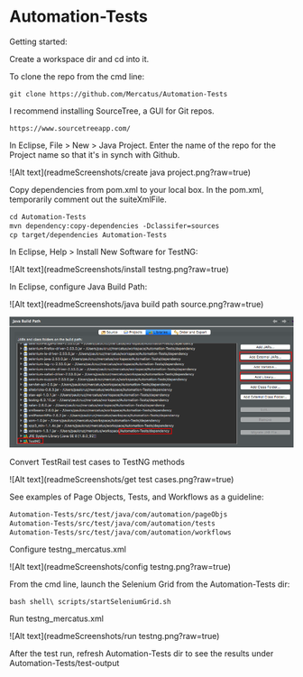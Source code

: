 # Automation-Tests

Getting started:

Create a workspace dir and cd into it.

To clone the repo from the cmd line: 

	git clone https://github.com/Mercatus/Automation-Tests
	
I recommend installing SourceTree, a GUI for Git repos.
	
	https://www.sourcetreeapp.com/	
	
In Eclipse, File > New > Java Project. Enter the name of the repo for the Project name so that it's in synch with Github.

![Alt text](readmeScreenshots/create java project.png?raw=true)

Copy dependencies from pom.xml to your local box. In the pom.xml, temporarily comment out the suiteXmlFile. 

	cd Automation-Tests
	mvn dependency:copy-dependencies -Dclassifer=sources
	cp target/dependencies Automation-Tests 

In Eclipse, Help > Install New Software for TestNG:

![Alt text](readmeScreenshots/install testng.png?raw=true)

In Eclipse, configure Java Build Path:

![Alt text](readmeScreenshots/java build path source.png?raw=true)

![Alt text](readmeScreenshots/libraries.png?raw=true)

Convert TestRail test cases to TestNG methods

![Alt text](readmeScreenshots/get test cases.png?raw=true)

See examples of Page Objects, Tests, and Workflows as a guideline:

	Automation-Tests/src/test/java/com/automation/pageObjs
	Automation-Tests/src/test/java/com/automation/tests
	Automation-Tests/src/test/java/com/automation/workflows

Configure testng_mercatus.xml

![Alt text](readmeScreenshots/config testng.png?raw=true)

From the cmd line, launch the Selenium Grid from the Automation-Tests dir:

	bash shell\ scripts/startSeleniumGrid.sh

Run testng_mercatus.xml

![Alt text](readmeScreenshots/run testng.png?raw=true)

After the test run, refresh Automation-Tests dir to see the results under Automation-Tests/test-output
